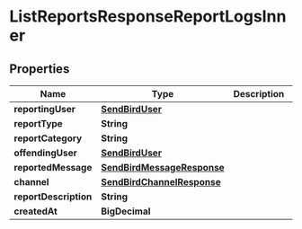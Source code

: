 

# ListReportsResponseReportLogsInner


## Properties

| Name | Type | Description | Notes |
|------------ | ------------- | ------------- | -------------|
|**reportingUser** | [**SendBirdUser**](SendBirdUser.md) |  |  [optional] |
|**reportType** | **String** |  |  [optional] |
|**reportCategory** | **String** |  |  [optional] |
|**offendingUser** | [**SendBirdUser**](SendBirdUser.md) |  |  [optional] |
|**reportedMessage** | [**SendBirdMessageResponse**](SendBirdMessageResponse.md) |  |  [optional] |
|**channel** | [**SendBirdChannelResponse**](SendBirdChannelResponse.md) |  |  [optional] |
|**reportDescription** | **String** |  |  [optional] |
|**createdAt** | **BigDecimal** |  |  [optional] |



